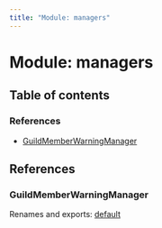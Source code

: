 ```yaml
---
title: "Module: managers"
---
```


# Module: managers

## Table of contents

### References

- [GuildMemberWarningManager](managers.md#guildmemberwarningmanager)

## References

### GuildMemberWarningManager

Renames and exports: [default](../classes/managers_guildmemberwarningmanager.default.md)
